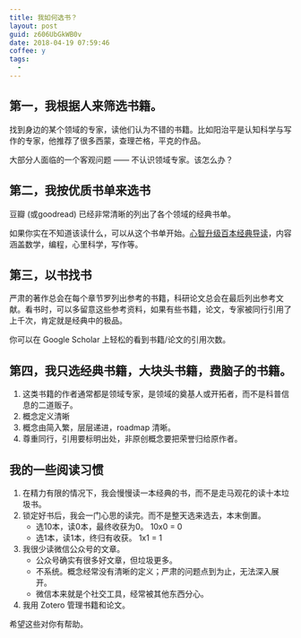 ```yaml
---
title: 我如何选书？
layout: post
guid: z606UbGkWB0v
date: 2018-04-19 07:59:46
coffee: y
tags:
  -
---
```


## 第一，我根据人来筛选书籍。

找到身边的某个领域的专家，读他们认为不错的书籍。比如阳治平是认知科学与写作的专家，他推荐了很多西蒙，查理芒格，平克的作品。

大部分人面临的一个客观问题 —— 不认识领域专家。该怎么办？

## 第二，我按优质书单来选书

豆瓣 (或goodread) 已经非常清晰的列出了各个领域的经典书单。

如果你实在不知道该读什么，可以从这个书单开始。[心智升级百本经典导读](https://www.douban.com/doulist/41691053/)，内容涵盖数学，编程，心里科学，写作等。
 
## 第三，以书找书

严肃的著作总会在每个章节罗列出参考的书籍，科研论文总会在最后列出参考文献。看书时，可以多留意这些参考资料，如果有些书籍，论文，专家被同行引用了上千次，肯定就是经典中的极品。
 
你可以在 Google Scholar 上轻松的看到书籍/论文的引用次数。

## 第四，我只选经典书籍，大块头书籍，费脑子的书籍。

1. 这类书籍的作者通常都是领域专家，是领域的奠基人或开拓者，而不是科普信息的二道贩子。
2. 概念定义清晰
3. 概念由简入繁，层层递进，roadmap 清晰。
4. 尊重同行，引用要标明出处，非原创概念要把荣誉归给原作者。

## 我的一些阅读习惯

1. 在精力有限的情况下，我会慢慢读一本经典的书，而不是走马观花的读十本垃圾书。
2. 锁定好书后，我会一门心思的读完。而不是整天选来选去，本末倒置。
    - 选10本，读0本，最终收获为0。 10x0 = 0
    - 选1本，读1本，终归有收获。 1x1 = 1
3. 我很少读微信公众号的文章。
    - 公众号确实有很多好文章，但垃圾更多。
    - 不系统。概念经常没有清晰的定义；严肃的问题点到为止，无法深入展开。
    - 微信本来就是个社交工具，经常被其他东西分心。
4. 我用 Zotero 管理书籍和论文。

 希望这些对你有帮助。
 
 
 
 










